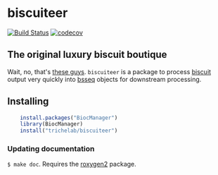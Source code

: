 # biscuiteer

[![Build Status](https://travis-ci.org/ttriche/biscuitEater.png?branch=master)](https://travis-ci.org/ttriche/biscuitEater)  [![codecov](https://codecov.io/gh/ttriche/biscuitEater/branch/master/graph/badge.svg)](https://codecov.io/gh/ttriche/biscuitEater)

## The original luxury biscuit boutique

Wait, no, that's [these guys](https://www.biscuiteers.com/).  ```biscuiteer``` is a package to process [biscuit](https://github.com/zwdzwd/biscuit) output very quickly into [bsseq](https://bioconductor.org/packages/bsseq) objects for downstream processing.

## Installing

```R
    install.packages("BiocManager")
    library(BiocManager)
    install("trichelab/biscuiteer")
```

### Updating documentation

`$ make doc`. Requires the [roxygen2](https://github.com/klutometis/roxygen) package.
